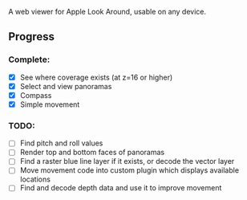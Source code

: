 A web viewer for Apple Look Around, usable on any device.

## Progress
### Complete:
- [x] See where coverage exists (at z=16 or higher)
- [x] Select and view panoramas
- [x] Compass
- [x] Simple movement

### TODO:
- [ ] Find pitch and roll values
- [ ] Render top and bottom faces of panoramas
- [ ] Find a raster blue line layer if it exists, or decode the vector layer
- [ ] Move movement code into custom plugin which displays available locations
- [ ] Find and decode depth data and use it to improve movement
